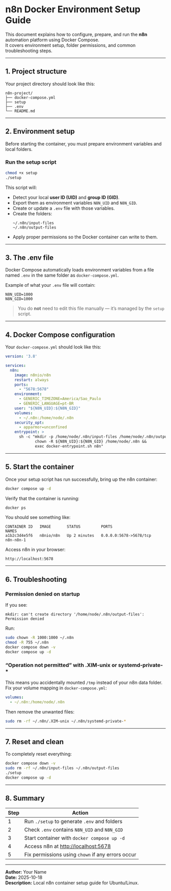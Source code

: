 # n8n Docker Environment Setup Guide

This document explains how to configure, prepare, and run the **n8n** automation platform using Docker Compose.  
It covers environment setup, folder permissions, and common troubleshooting steps.

---

## 1. Project structure

Your project directory should look like this:

```
n8n-project/
├── docker-compose.yml
├── setup
├── .env
└── README.md
```

---

## 2. Environment setup

Before starting the container, you must prepare environment variables and local folders.

### Run the setup script
```bash
chmod +x setup
./setup
```

This script will:

- Detect your local **user ID (UID)** and **group ID (GID)**.
- Export them as environment variables `N8N_UID` and `N8N_GID`.
- Create or update a `.env` file with those variables.
- Create the folders:
  ```
  ~/.n8n/input-files
  ~/.n8n/output-files
  ```
- Apply proper permissions so the Docker container can write to them.

---

## 3. The .env file

Docker Compose automatically loads environment variables from a file named `.env` in the same folder as `docker-compose.yml`.

Example of what your `.env` file will contain:

```env
N8N_UID=1000
N8N_GID=1000
```

> You do **not** need to edit this file manually — it’s managed by the `setup` script.

---

## 4. Docker Compose configuration

Your `docker-compose.yml` should look like this:

```yaml
version: '3.8'

services:
  n8n:
    image: n8nio/n8n
    restart: always
    ports:
      - "5678:5678"
    environment:
      - GENERIC_TIMEZONE=America/Sao_Paulo
      - GENERIC_LANGUAGE=pt-BR
    user: "${N8N_UID}:${N8N_GID}"
    volumes:
      - ~/.n8n:/home/node/.n8n
    security_opt:
      - apparmor=unconfined
    entrypoint: >
      sh -c "mkdir -p /home/node/.n8n/input-files /home/node/.n8n/output-files &&
             chown -R ${N8N_UID}:${N8N_GID} /home/node/.n8n &&
             exec docker-entrypoint.sh n8n"
```

---

## 5. Start the container

Once your setup script has run successfully, bring up the n8n container:

```bash
docker compose up -d
```

Verify that the container is running:
```bash
docker ps
```

You should see something like:

```
CONTAINER ID   IMAGE       STATUS         PORTS                    NAMES
a1b2c3d4e5f6   n8nio/n8n   Up 2 minutes   0.0.0.0:5678->5678/tcp   n8n-n8n-1
```

Access n8n in your browser:
```
http://localhost:5678
```

---

## 6. Troubleshooting

### Permission denied on startup
If you see:
```
mkdir: can't create directory '/home/node/.n8n/output-files': Permission denied
```
Run:
```bash
sudo chown -R 1000:1000 ~/.n8n
chmod -R 755 ~/.n8n
docker compose down -v
docker compose up -d
```

### “Operation not permitted” with .XIM-unix or systemd-private-*
This means you accidentally mounted `/tmp` instead of your n8n data folder.  
Fix your volume mapping in `docker-compose.yml`:
```yaml
volumes:
  - ~/.n8n:/home/node/.n8n
```
Then remove the unwanted files:
```bash
sudo rm -rf ~/.n8n/.XIM-unix ~/.n8n/systemd-private-*
```

---

## 7. Reset and clean

To completely reset everything:

```bash
docker compose down -v
sudo rm -rf ~/.n8n/input-files ~/.n8n/output-files
./setup
docker compose up -d
```

---

## 8. Summary

| Step | Action |
|------|--------|
| 1 | Run `./setup` to generate `.env` and folders |
| 2 | Check `.env` contains `N8N_UID` and `N8N_GID` |
| 3 | Start container with `docker compose up -d` |
| 4 | Access n8n at [http://localhost:5678](http://localhost:5678) |
| 5 | Fix permissions using `chown` if any errors occur |

---

**Author:** Your Name  
**Date:** 2025-10-18  
**Description:** Local n8n container setup guide for Ubuntu/Linux.
